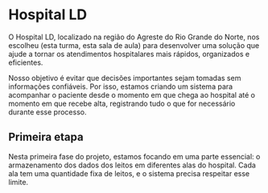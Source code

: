 # Hospital LD

O Hospital LD, localizado na região do Agreste do Rio Grande do Norte, nos escolheu (esta turma, esta sala de aula) para desenvolver uma solução que ajude a tornar os atendimentos hospitalares mais rápidos, organizados e eficientes.

Nosso objetivo é evitar que decisões importantes sejam tomadas sem informações confiáveis. Por isso, estamos criando um sistema para acompanhar o paciente desde o momento em que chega ao hospital até o momento em que recebe alta, registrando tudo o que for necessário durante esse processo.

## Primeira etapa

Nesta primeira fase do projeto, estamos focando em uma parte essencial: o armazenamento dos dados dos leitos em diferentes alas do hospital. Cada ala tem uma quantidade fixa de leitos, e o sistema precisa respeitar esse limite.
